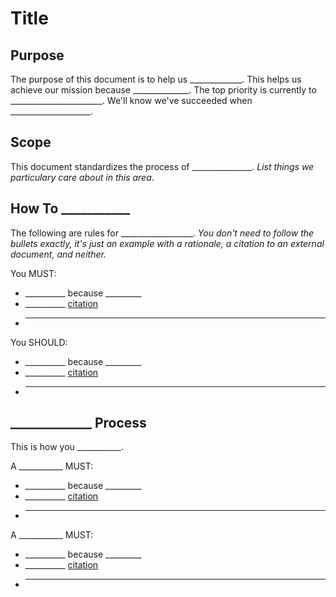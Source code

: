
# Title

## Purpose

The purpose of this document is to help us _____________. This helps us achieve our mission because ______________. The top priority is currently to _______________________. We'll know we've succeeded when ____________________.

## Scope

This document standardizes the process of _______________. *List things we particulary care about in this area*.

## How To ___________

The following are rules for __________________. *You don't need to follow the bullets exactly, it's just an example with a rationale, a citation to an external document, and neither.*

You MUST:
  * __________ because _________
  * __________ [citation](http://google.com)
  * _______________________

You SHOULD:
  * __________ because _________
  * __________ [citation](http://google.com)
  * _______________________

## _____________ Process

This is how you ___________.

A ___________ MUST:
  * __________ because _________
  * __________ [citation](http://google.com)
  * _______________________
A ___________ MUST:
  * __________ because _________
  * __________ [citation](http://google.com)
  * _______________________

  
